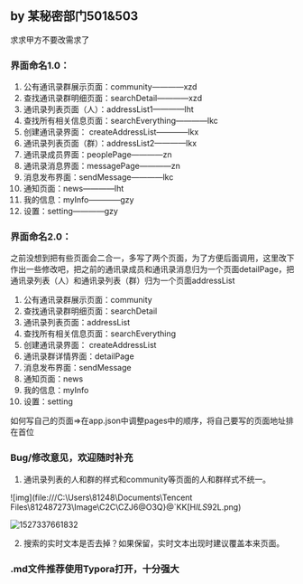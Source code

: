 ## by 某秘密部门501&503

求求甲方不要改需求了

### 界面命名1.0：

1. 公有通讯录群展示页面：community————xzd
2. 查找通讯录群明细页面：searchDetail————xzd
3. 通讯录列表页面（人）：addressList1————lht
4. 查找所有相关信息页面：searchEverything————lkc
5. 创建通讯录界面： createAddressList————lkx
6. 通讯录列表页面（群）：addressList2————lkx
7. 通讯录成员界面：peoplePage————zn
8. 通讯录消息界面：messagePage————zn
9. 消息发布界面：sendMessage————lkc
10. 通知页面：news————lht
11. 我的信息：myInfo————gzy
12. 设置：setting————gzy

### 界面命名2.0：

之前没想到把有些页面会二合一，多写了两个页面，为了方便后面调用，这里改下作出一些修改吧，把之前的通讯录成员和通讯录消息归为一个页面detailPage，把通讯录列表（人）和通讯录列表（群）归为一个页面addressList

1. 公有通讯录群展示页面：community
2. 查找通讯录群明细页面：searchDetail
3. 通讯录列表页面：addressList
4. 查找所有相关信息页面：searchEverything
5. 创建通讯录界面： createAddressList
6. 通讯录群详情界面：detailPage
7. 消息发布界面：sendMessage
8. 通知页面：news
9. 我的信息：myInfo
10. 设置：setting



如何写自己的页面=>在app.json中调整pages中的顺序，将自己要写的页面地址排在首位



### Bug/修改意见，欢迎随时补充

1. 通讯录列表的人和群的样式和community等页面的人和群样式不统一。

![img](file:///C:\Users\81248\Documents\Tencent Files\812487273\Image\C2C\CZJ6@O3Q}@`KK[H$ILS$92L.png) 



![1527337661832](C:\Users\81248\AppData\Local\Temp\1527337661832.png)

2. 搜索的实时文本是否去掉？如果保留，实时文本出现时建议覆盖本来页面。



### .md文件推荐使用Typora打开，十分强大
